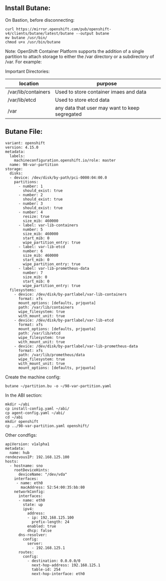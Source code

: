 ## Install Butane: 

On Bastion, before disconnecting: 
```
curl https://mirror.openshift.com/pub/openshift-v4/clients/butane/latest/butane --output butane
mv butane /usr/bin/
chmod u+x /usr/bin/butane
```

Note:  OpenShift Container Platform supports the addition of a single partition to attach storage to either the /var directory or a subdirectory of /var. For example:

Important Directories: 

| location | purpose | 
|--------|-------------|
/var/lib/containers | Used to store container imaes and data | 
/var/lib/etcd | Used to store etcd data | 
/var | any data that user may want to keep segregated | 

## Butane File:

```
variant: openshift
version: 4.15.0
metadata:
  labels:
    machineconfiguration.openshift.io/role: master
  name: 98-var-partition
storage:
  disks:
  - device: /dev/disk/by-path/pci-0000:04:00.0
    partitions:
      - number: 1
        should_exist: true
      - number: 2
        should_exist: true
      - number: 3
        should_exist: true
      - number: 4
        resize: true
        size_mib: 460000
      - label: var-lib-containers
        number: 5
        size_mib: 460000
        start_mib: 0
        wipe_partition_entry: true
      - label: var-lib-etcd
        number: 6
        size_mib: 460000
        start_mib: 0
        wipe_partition_entry: true
      - label: var-lib-prometheus-data
        number: 7
        size_mib: 0
        start_mib: 0
        wipe_partition_entry: true
  filesystems:
    - device: /dev/disk/by-partlabel/var-lib-containers
      format: xfs
      mount_options: [defaults, prjquota]
      path: /var/lib/containers
      wipe_filesystem: true
      with_mount_unit: true
    - device: /dev/disk/by-partlabel/var-lib-etcd
      format: xfs
      mount_options: [defaults, prjquota]
      path: /var/lib/etcd
      wipe_filesystem: true
      with_mount_unit: true
    - device: /dev/disk/by-partlabel/var-lib-prometheus-data
      format: xfs
      path: /var/lib/prometheus/data
      wipe_filesystem: true
      with_mount_unit: true
      mount_options: [defaults, prjquota]
```


Create the machine config: 
```
butane ~/partition.bu -o ~/98-var-partition.yaml
```

In the ABI section:
```
mkdir ~/abi 
cp install-config.yaml ~/abi/
cp agent-config.yaml ~/abi/
cd ~/abi
mkdir openshift
cp ../98-var-partition.yaml openshift/
```


Other condfigs: 

```
apiVersion: v1alpha1
metadata:
  name: hub
rendezvousIP: 192.168.125.100
hosts:
  - hostname: sno
    rootDeviceHints:
      deviceName: "/dev/vda"
    interfaces:
     - name: eth0
       macAddress: 52:54:00:35:bb:80
    networkConfig:
      interfaces:
      - name: eth0
        state: up
        ipv4:
          address:
          - ip: 192.168.125.100
            prefix-length: 24
          enabled: true
          dhcp: false
      dns-resolver:
        config:
          server:
            - 192.168.125.1
      routes:
        config:
          - destination: 0.0.0.0/0
            next-hop-address: 192.168.125.1
            table-id: 254
            next-hop-interface: eth0
```
